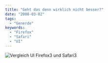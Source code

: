 ```yaml
---
title: "Geht das denn wirklich nicht besser?"
date: "2008-03-02"
tags:
  - "Generde"
keywords:
  - "Firefox"
  - "Safari"
  - "UI"
---
```


![Vergleich UI Firefox3 und Safari3](/images/codecandies/ff3safari3.png)
